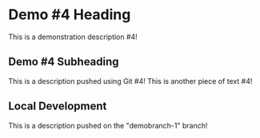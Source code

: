 # Demo #4 Heading

This is a demonstration description #4!

## Demo #4 Subheading

This is a description pushed using Git #4!
This is another piece of text #4!

## Local Development 

This is a description pushed on the "demobranch-1" branch!